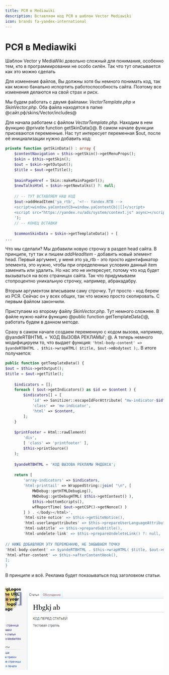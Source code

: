 ```yaml
---
title: РСЯ в Mediawiki
description: Вставляем код РСЯ в шаблон Vector Mediawiki
icon: brands fa-yandex-international
---
```


# РСЯ в Mediawiki

Шаблон Vector у MediaWiki довольно сложный для понимания, особенно тем, кто в программировании не особо силён. Так что тут описывается как это можно сделать

Для изменения файлов, Вы должны хотя бы немного понимать код, так как можно банально испортить работоспособность сайта. Поэтому все изменения делаются на свой страх и риск.

Мы будем работать с двумя файлами: *VectorTemplate.php* и *SkinVector.php*. Оба файла находятся в папке @сайт.рф/skins/Vector/includes@

Для начала работаем с файлом *VectorTemplate.php*. Находим в нем функцию @private function getSkinData()@. В самом начале функции присеваются переменные. Нас тут интересует переменная $out, после её инициализации нужно добавить код:

```php
private function getSkinData() : array {
    $contentNavigation = $this->getSkin()->getMenuProps();
    $skin = $this->getSkin();
    $out = $skin->getOutput();
    $title = $out->getTitle();

    $mainPageHref = Skin::makeMainPageUrl();
    $newTalksHtml = $skin->getNewtalks() ?: null;

    // -- ТУТ ВСТАВЛЯЕМ НАШ КОД
    $out->addHeadItem('ya_rtb', '<!-- Yandex.RTB -->
    <script>window.yaContextCb=window.yaContextCb||[]</script>
    <script src="https://yandex.ru/ads/system/context.js" async></script>
    ');
    // -- КОНЕЦ ВСТАВКИ

    $commonSkinData = $skin->getTemplateData() + [
...
```

Что мы сделали? Мы добавили новую строчку в раздел head сайта. В принципе, тут так и пишем *addHeadItem* - добавить новый элемент head. Первый аргумент, у меня это ya_rtb - это просто идентификатор элемента, это нужно, чтобы при определенных условиях данный item заменить или удалить. Но нас это не интересует, потому что код будет вызываться на всех страницах сайта. Так что придумываем стопроцентно уникальную строчку, например, абракадабру.

Вторым аргументом вписываем саму строчку. Тут просто - код берем из РСЯ. Сейчас он у всех общих, так что можно просто скопировать. С первым файлом закончили.

Приступаем ко второму файлу *SkinVector.php*. Тут немного сложнее. В файле нужно найти функцию @public function getTemplateData()@, работать будем в данном методе.

Сразу в самом начале создаем переменную c кодом вызова, например, @yandeRTBHTML = 'КОД ВЫЗОВА РЕКЛАМЫ'; @. А теперь немного модифицируем то, что выдает функция: ``` 'html-body-content' => $yandeRTBHTML . $this->wrapHTML( $title, $out->mBodytext ); ```. В итоге получается:

```php
public function getTemplateData() {
$out = $this->getOutput();
$title = $out->getTitle();

    $indicators = [];
    foreach ( $out->getIndicators() as $id => $content ) {
        $indicators[] = [
            'id' => Sanitizer::escapeIdForAttribute( "mw-indicator-$id" ),
            'class' => 'mw-indicator',
            'html' => $content,
        ];
    }

    $printFooter = Html::rawElement(
        'div',
        [ 'class' => 'printfooter' ],
        $this->printSource()
    );

    $yandeRTBHTML = 'КОД ВЫЗОВА РЕКЛАМЫ ЯНДЕКСА';

    return [
        'array-indicators' => $indicators,
        'html-printtail' => WrappedString::join( "\n", [
            MWDebug::getHTMLDebugLog(),
            MWDebug::getDebugHTML( $this->getContext() ),
            $this->bottomScripts(),
            wfReportTime( $out->getCSP()->getNonce() )
        ] ) . </body></html>',
        'html-site-notice' => $this->getSiteNotice(),
        'html-userlangattributes' => $this->prepareUserLanguageAttributes(),
        'html-subtitle' => $this->prepareSubtitle(),
        'html-undelete-link' => $this->prepareUndeleteLink() ?: null,

// НИЖЕ ДОБАВЛЯЕМ ЭТУ ПЕРЕМЕННУЮ, НЕ ЗАБЫВАЕМ ТОЧКУ
'html-body-content' => $yandeRTBHTML . $this->wrapHTML( $title, $out->mBodytext ) . $printFooter,
'html-after-content' => $this->afterContentHook(),
];
}
```

В принципе и всё. Реклама будет показываться под заголовком статьи.

![Картинка](./ya-rtb-1.png)
